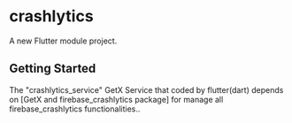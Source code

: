 # crashlytics

A new Flutter module project.

## Getting Started
The "crashlytics_service" GetX Service that coded by flutter(dart) depends on [GetX and firebase_crashlytics package] for manage all firebase_crashlytics functionalities..


